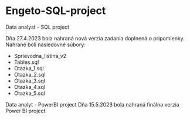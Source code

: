 # Engeto-SQL-project
Data analyst - SQL project

Dňa 27.4.2023 bola nahraná nová verzia zadania doplnená o pripomienky.
Nahrané boli nasledovné súbory:
 - Sprievodna_listina_v2
 - Tables.sql
 - Otazka_1.sql
 - Otazka_2.sql
 - Otazka_3.sql
 - Otazka_4.sql
 - Otazka_5.sql

Data analyt - PowerBI project
Dňa 15.5.2023 bola nahraná finálna verzia Power BI project
